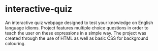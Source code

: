 # interactive-quiz
An interactive quiz webpage designed to test your knowledge on English language idioms. Project features multiple choice questions in order to teach the user on these expressions in a simple way.  The project was created through the use of HTML as well as basic CSS for background colouring. 
